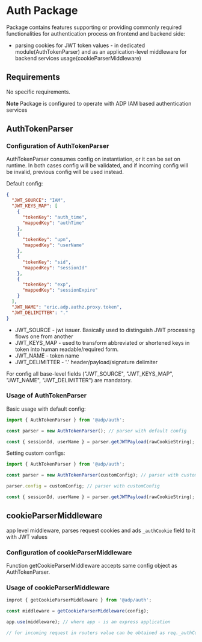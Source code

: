 # Auth Package

Package contains features supporting or providing commonly required functionalities for
authentication process on frontend and backend side:

- parsing cookies for JWT token values - in dedicated module(AuthTokenParser) and as an
  application-level middleware for backend services usage(cookieParserMiddleware)

## Requirements

No specific requirements.

**Note** Package is configured to operate with ADP IAM based authentication services

## AuthTokenParser

### Configuration of AuthTokenParser

AuthTokenParser consumes config on instantiation, or it can be set on runtime. In both cases config
will be validated, and if incoming config will be invalid, previous config will be used instead.

Default config:

```json
{
  "JWT_SOURCE": "IAM",
  "JWT_KEYS_MAP": [
    {
      "tokenKey": "auth_time",
      "mappedKey": "authTime"
    },
    {
      "tokenKey": "upn",
      "mappedKey": "userName"
    },
    {
      "tokenKey": "sid",
      "mappedKey": "sessionId"
    },
    {
      "tokenKey": "exp",
      "mappedKey": "sessionExpire"
    }
  ],
  "JWT_NAME": "eric.adp.authz.proxy.token",
  "JWT_DELIMITTER": "."
}
```

- JWT_SOURCE - jwt issuer. Basically used to distinguish JWT processing flows one from another
- JWT_KEYS_MAP - used to transform abbreviated or shortened keys in token into human readable/required
  form.
- JWT_NAME - token name
- JWT_DELIMITTER - '.' header/payload/signature delimiter

For config all base-level fields ("JWT_SOURCE", "JWT_KEYS_MAP", "JWT_NAME", "JWT_DELIMITTER") are mandatory.

### Usage of AuthTokenParser

Basic usage with default config:

```javascript
import { AuthTokenParser } from '@adp/auth';

const parser = new AuthTokenParser(); // parser with default config

const { sessionId, userName } = parser.getJWTPayload(rawCookieString);
```

Setting custom configs:

```javascript
import { AuthTokenParser } from '@adp/auth';

const parser = new AuthTokenParser(customConfig); // parser with custom config

parser.config = customConfig; // parser with customConfig

const { sessionId, userName } = parser.getJWTPayload(rawCookieString);
```

## cookieParserMiddleware

app level middleware, parses request cookies and ads `_authCookie` field to it with JWT values

### Configuration of cookieParserMiddleware

Function getCookieParserMiddleware accepts same config object as AuthTokenParser.

### Usage of cookieParserMiddleware

```js
improt { getCookieParserMiddleware } from '@adp/auth';

const middleware = getCookieParserMiddleware(config);

app.use(middleware); // where app - is an express application

// for incoming request in routers value can be obtained as req._authCookie.userName
```
